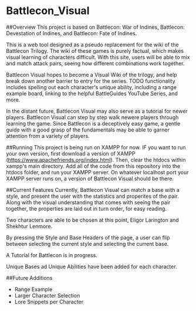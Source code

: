 # Battlecon_Visual

##Overview
This project is based on Battlecon: War of Indines, Battlecon: Devestation of Indines, and Battlecon: Fate of Indines.

This is a web tool designed as a pseudo replacement for the wiki of the Battlecon Trilogy. The wiki of these games is purely factual, which makes visual learning of characters difficult. With this site, users will be able to mix and match attack pairs, seeing how different combinations work together.

Battlecon Visual hopes to become a Visual Wiki of the trilogy, and help break down another barrier to entry for the series. TODO functionality includes spelling out each character's unique ability, including a range example board, linking to the helpful BattleGuides YouTube Series, and more.

In the distant future, Battlecon Visual may also serve as a tutorial for newer players. Battlecon Visual can step by step walk newere players through learning the game. Since Battlecon is a deceptively easy game, a gentle guide with a good grasp of the fundamentals may be able to garner attention from a variety of players.

##Running
This project is being run on XAMPP for now. IF you want to run your own version, first download a version of XAMPP (https://www.apachefriends.org/index.html). Then, clear the htdocs within xampp's main directory. Add all of the code from this repository into the htdocs folder, and run your XAMPP server. On whatever localhost port your XAMPP server runs on, a version of Battlecon Visual should be there.

##Current Features
Currently, Battlecon Visual can match a base with a style, and present the user with the statistics and properites of the pair. Along with the visual understanding that comes with seeing the pair together, the properties are laid out in turn order, for easy reading.

Two characters are able to be chosen at this point, Eligor Larington and Shekhtur Lenmore.

By pressing the Style and Base Headers of the page, a user can flip between selecting the current style and selecting the current base.

A Tutorial for Battlecon is in progress.

Unique Bases ad Unique Abilities have been added for each character.

##Future Additions
* Range Example
* Larger Character Selection
* Lore Snippets per Character
